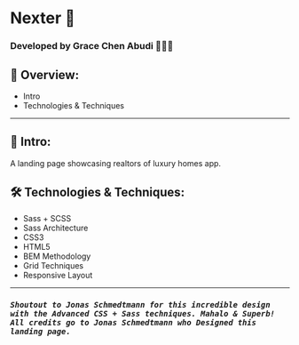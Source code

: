 # Nexter 🏡

### Developed by Grace Chen Abudi 👩🏽‍💻

## 📢 Overview:

- Intro
- Technologies & Techniques
  <!-- - Possible Improvements -->
  <!-- - Deployed Project -->

---

## 🔎 Intro:

A landing page showcasing realtors of luxury homes app.

## 🛠️ Technologies & Techniques:

- Sass + SCSS
- Sass Architecture
- CSS3
- HTML5
- BEM Methodology
- Grid Techniques
- Responsive Layout

<!-- ## 🔧 Possible Improvements:

- [ ] Add functionality to the page and make it more dynamic -->

---

<!-- ## ✨ Deployed Project:

--- -->

### **_`Shoutout to Jonas Schmedtmann for this incredible design with the Advanced CSS + Sass techniques. Mahalo & Superb! All credits go to Jonas Schmedtmann who Designed this landing page.`_**
